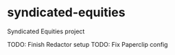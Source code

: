 # syndicated-equities
Syndicated Equities project

TODO: Finish Redactor setup
TODO: Fix Paperclip config
